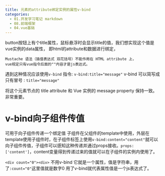 ```yaml
---
title: 元素的attribute绑定实例的属性v-bind
categories:
  - 01.开发学习笔记 markdown
  - 08.前端框架
  - 04.vue基础
---
```



button按钮上有个title属性，鼠标悬浮时会显示title的值，我们想实现这个值是vue实例的data属性，
即html的attribute和数据进行绑定，

```
Mustache 语法（插值表达式 双花括号）不能作用在 HTML attribute 上，
vue规定只有vue指令后面的""内容才是js表达式。
```

遇到这种情况应该使用`v-bind` 指令:
`v-bind:title="message"`
v-bind 可以简写成只有冒号 : `title="message"`

将这个元素节点的 title attribute 和 Vue 实例的 message property 保持一致。
非常重要。

# v-bind向子组件传值
可用于向子组件传递一个绑定值 
子组件在父组件的template中使用，外层在template使用子组件时，在子组件标签上使用`v-bind:content="content"`就可以向子组件传值，子组件可以感知这种传递并通过props接收。`props:['content']`，content变量得到传递过来的值就可以在子组件的实例内使用了。

 `<div count="0"><div>` 不用v-bind 它就是一个属性，值是字符串，用了`:count="0"`这里值就是数字0 用了v-bind就代表属性值是一个js表达式了。